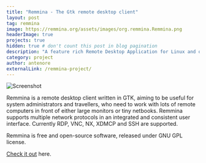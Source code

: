 ```yaml
---
title: "Remmina - The Gtk remote desktop client"
layout: post
tag: remmina
image: https://remmina.org/assets/images/org.remmina.Remmina.png
headerImage: true
projects: true
hidden: true # don't count this post in blog pagination
description: "A feature rich Remote Desktop Application for Linux and other Unixes"
category: project
author: antenore
externalLink: /remmina-project/
---
```


![Screenshot](https://antenore.simbiosi.org/assets/images/remmina-project-ss.png)

Remmina is a remote desktop client written in GTK, aiming to be useful for system administrators and travellers, who need to work with lots of remote computers in front of either large monitors or tiny netbooks.
Remmina supports multiple network protocols in an integrated and consistent user interface. Currently RDP, VNC, NX, XDMCP and SSH are supported.

Remmina is free and open-source software, released under GNU GPL license.

[Check it out](http://www.remmina.org/) here.
